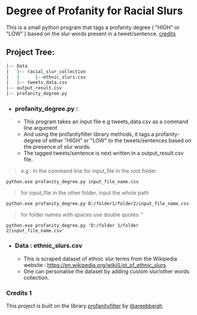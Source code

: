 # Degree of Profanity for Racial Slurs

This is a small python program that tags a profanity degree ( "HIGH" or "LOW" ) based on the slur words present in a tweet/sentence.
[credits](#credits-1)
## Project Tree:
```bash
|-- Data
|   |-- racial_slur_collection
|   |      |--ethnic_slurs.csv
|   |-- tweets_data.csv
|-- output_result.csv
|-- profanity_degree.py
```

* ### profanity_degree.py :
  * This program takes an input file e.g tweets_data.csv as a command line argument
  * And using the profanityfilter library methods, it tags a profanity-degree of either "HIGH" or "LOW" to the tweets/sentences based on the presence of slur words.
  * The tagged tweets/sentence is next written in a output_result.csv file.

>e.g : In the command line
>for input_file in the root folder
```
python.exe profanity_degree.py input_file_name.csv
```
>for input_file in the other folder, input the whole path
```
python.exe profanity_degree.py D:/folder1/folder2/input_file_name.csv
```
>for folder names with spaces use double quotes ''
```
python.exe profanity_degree.py 'D:/folder 1/folder 2/input_file_name.csv'
```

* ### Data : ethnic_slurs.csv
  * This is scraped dataset of ethnic slur terms from the Wikipedia website : https://en.wikipedia.org/wiki/List_of_ethnic_slurs.
  * One can personalise the dataset by adding custom slur/other words collection.


### Credits 1
This project is built on the library [profanityfilter](https://github.com/areebbeigh/profanityfilter) by [@areebbeigh](https://github.com/areebbeigh)

